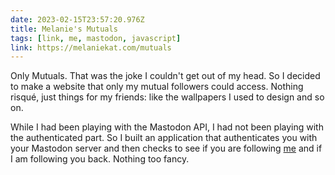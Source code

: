 ```yaml
---
date: 2023-02-15T23:57:20.976Z
title: Melanie's Mutuals
tags: [link, me, mastodon, javascript]
link: https://melaniekat.com/mutuals
---
```


Only Mutuals. That was the joke I couldn't get out of my head. So I decided to make a website that only my mutual followers could access. Nothing risqué, just things for my friends: like the wallpapers I used to design and so on.

While I had been playing with the Mastodon API, I had not been playing with the authenticated part. So I built an application that authenticates you with your Mastodon server and then checks to see if you are following [me](https://nyan.lol/@zicklepop) and if I am following you back. Nothing too fancy.
